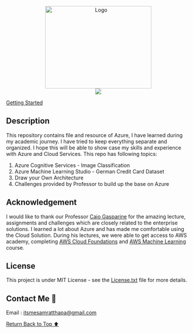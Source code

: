 <div align="center">
    <a href="https://assets.website-files.com/62ac4aacc75a115ff9dcb9bc/63aadeb499dd6a0799a56ca5_Azure.jpg" target="_blank">
        <img src="https://assets.website-files.com/62ac4aacc75a115ff9dcb9bc/63aadeb499dd6a0799a56ca5_Azure.jpg" 
        alt="Logo" width="290" height="225">
    </a>
</div>

<div align="center">
<img src="https://readme-typing-svg.demolab.com?font=Fira+Code&duration=3000&pause=1000&center=true&vCenter=true&width=435&lines=Azure+File+and+Resources">
</div>

[Getting Started](#getting-started)

## Description

This repository contains file and resource of Azure, I have learned during my academic journey. I have tried to keep everything separate and organized. I hope this will be able to show case my skills and experience with Azure and Cloud Services. This repo has following topics:

1. Azure Cognitive Services - Image Classification
2. Azure Machine Learning Studio - German Credit Card Dataset
3. Draw your Own Architecture
4. Challenges provided by Professor to build up the base on Azure

## Acknowledgement

I would like to thank our Professor [Caio Gasparine](https://github.com/caiogasparine) for the amazing lecture, assignments and challenges which are closely related to the enterprise solutions. I learned a lot about Azure and has made me comfortable using the Cloud Solution. During his lectures, we were able to get access to AWS academy, completing [AWS Cloud Foundations](https://www.credly.com/badges/a7ed94e2-8e94-429d-b3eb-f20104160d4e/linked_in_profile) and [AWS Machine Learning](https://www.credly.com/badges/1a90355b-2ff6-468b-9685-c60a3e47956e/linked_in_profile) course.

## License

This project is under MIT License - see the [License.txt](https://github.com/itsmeSamrat/Azure-File-and-Resources/blob/main/license.txt) file for more details.

## Contact Me 📨

Email : [itsmesamratthapa@gmail.com](mailto:itsmesamratthapa@gmail.com)

<!-- Back to the top -->

[Return Back to Top ⬆️](#getting-started)
